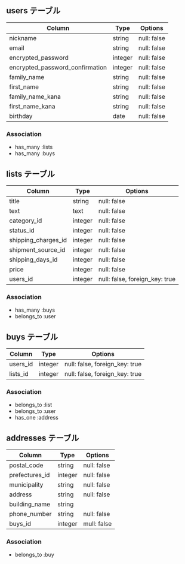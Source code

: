 
## users テーブル

| Column                          | Type       | Options           |
| ------------------------------- | ---------- | ----------------- |
| nickname                        | string     | null: false       |
| email                           | string     | null: false       |
| encrypted_password              | integer    | null: false       |
| encrypted_password_confirmation | integer    | null: false       |
| family_name                     | string     | null: false       |
| first_name                      | string     | null: false       |
| family_name_kana                | string     | null: false       |
| first_name_kana                 | string     | null: false       |
| birthday                        | date       | null: false       |

### Association

- has_many :lists
- has_many :buys

## lists テーブル

| Column              | Type       | Options                        |
| ------------------  | ---------- | ------------------------------ |
| title               | string     | null: false                    |
| text                | text       | null: false                    |
| category_id         | integer    | null: false                    | 
| status_id           | integer    | null: false                    |
| shipping_charges_id | integer    | null: false                    |
| shipment_source_id  | integer    | null: false                    |
| shipping_days_id    | integer    | null: false                    |
| price               | integer    | null: false                    |
| users_id            | integer    | null: false, foreign_key: true |

### Association

- has_many :buys
- belongs_to :user

## buys テーブル

| Column          | Type    | Options                        |
| --------------- | ------- | ------------------------------ |
| users_id        | integer | null: false, foreign_key: true |
| lists_id        | integer | null: false, foreign_key: true |

### Association

- belongs_to :list
- belongs_to :user
- has_one :address

## addresses テーブル

| Column          | Type    | Options     |
| --------------- | ------- | ----------- | 
| postal_code     | string  | null: false |
| prefectures_id  | integer | null: false |
| municipality    | string  | null: false |
| address         | string  | null: false |
| building_name   | string  |             |
| phone_number    | string  | null: false |
| buys_id         | integer | mull: false |
### Association

- belongs_to :buy